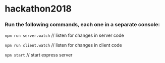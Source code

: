 # hackathon2018

### Run the following commands, each one in a separate console:

`npm run server.watch` // listen for changes in server code

`npm run client.watch` // listen for changes in client code

`npm start` // start express server
